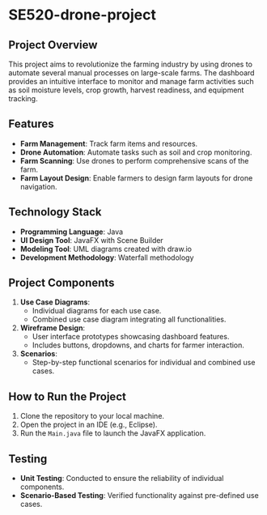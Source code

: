 # SE520-drone-project

## **Project Overview**
This project aims to revolutionize the farming industry by using drones to automate several manual processes on large-scale farms. The dashboard provides an intuitive interface to monitor and manage farm activities such as soil moisture levels, crop growth, harvest readiness, and equipment tracking.

## **Features**
- **Farm Management**: Track farm items and resources.
- **Drone Automation**: Automate tasks such as soil and crop monitoring.
- **Farm Scanning**: Use drones to perform comprehensive scans of the farm.
- **Farm Layout Design**: Enable farmers to design farm layouts for drone navigation.

## **Technology Stack**
- **Programming Language**: Java
- **UI Design Tool**: JavaFX with Scene Builder
- **Modeling Tool**: UML diagrams created with draw.io
- **Development Methodology**: Waterfall methodology

## **Project Components**
1. **Use Case Diagrams**:  
   - Individual diagrams for each use case.  
   - Combined use case diagram integrating all functionalities.
2. **Wireframe Design**:  
   - User interface prototypes showcasing dashboard features.  
   - Includes buttons, dropdowns, and charts for farmer interaction.
3. **Scenarios**:  
   - Step-by-step functional scenarios for individual and combined use cases.

## **How to Run the Project**
1. Clone the repository to your local machine.  
2. Open the project in an IDE (e.g., Eclipse).  
3. Run the `Main.java` file to launch the JavaFX application.  

## **Testing**
- **Unit Testing**: Conducted to ensure the reliability of individual components.
- **Scenario-Based Testing**: Verified functionality against pre-defined use cases.
